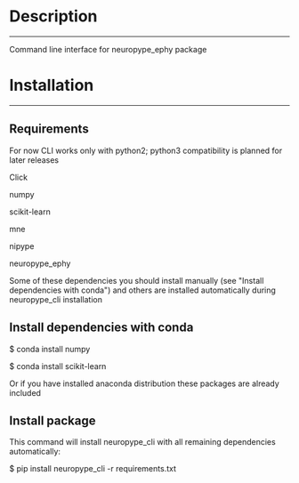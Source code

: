 # Description
---------------

Command line interface for neuropype_ephy package

# Installation
---------------
## Requirements
For now CLI works only with python2; python3 compatibility is planned for later releases

Click

numpy

scikit-learn

mne

nipype

neuropype_ephy

Some of these dependencies you should install manually (see "Install dependencies 
with conda") and others are installed automatically during neuropype_cli installation

## Install dependencies with conda

$ conda install numpy

$ conda install scikit-learn

Or if you have installed anaconda distribution these packages are already included 

## Install package

This command will install neuropype_cli with all remaining dependencies automatically:

$ pip install neuropype_cli -r requirements.txt
